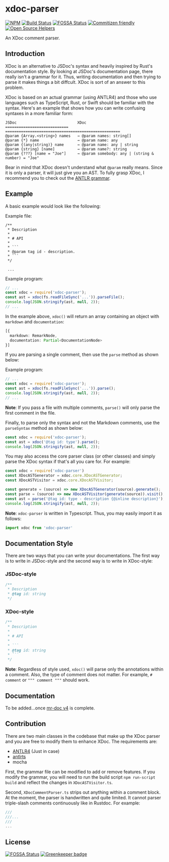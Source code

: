 # xdoc-parser

[![NPM](https://img.shields.io/npm/v/xdoc-parser.svg)](https://npmjs.com/package/xdoc-parser)
[![Build Status](https://travis-ci.org/iwatakeshi/xdoc-parser.svg?branch=master)](https://travis-ci.org/iwatakeshi/xdoc-parser)
[![FOSSA Status](https://app.fossa.io/api/projects/git%2Bgithub.com%2Fiwatakeshi%2Fxdoc-parser.svg?type=shield)](https://app.fossa.io/projects/git%2Bgithub.com%2Fiwatakeshi%2Fxdoc-parser?ref=badge_shield)
[![Commitizen friendly](https://img.shields.io/badge/commitizen-friendly-brightgreen.svg)](http://commitizen.github.io/cz-cli/)
[![Open Source Helpers](https://www.codetriage.com/iwatakeshi/xdoc-parser/badges/users.svg)](https://www.codetriage.com/iwatakeshi/xdoc-parser)

An XDoc comment parser.

## Introduction

XDoc is an alternative to JSDoc's syntax and heavily inspired by Rust's documentation style. By looking at JSDoc's documentation page, there really isn't a grammar for it. Thus, writing documentation and then trying to parse it makes things a bit diffcult. XDoc is sort of an answer to this problem. 

XDoc is based on  an actual grammar (using ANTLR4) and those who use languages such as TypeScript, Rust, or Swift should be familiar with the syntax. Here's an example that shows how you can write confusing syntaxes in a more familiar form:

```
JSDoc                           XDoc
============================    ===================================================
@param {Array.<string>} names   → @param names: string[]
@param {*} name                 → @param name: any
@param {(any|string)} name      → @param name: any | string
@param {string} [name]          → @param name?: string
@param {???} [name = "Joe"]     → @param somebody: any | (string & number) = "Joe"
```

Bear in mind that XDoc doesn't understand what `@param` really means. Since it is only a parser, it will just give you an AST. To fully grasp XDoc, I recommend you to check out the [ANTLR grammar](./grammar/XDocSyntaxParser.g4).

## Example

A basic example would look like the following:

Example file:
```
/**
 * Description
 *
 * # API
 * 
 * ```
 * @param tag id - description.
 * ```
 */

 ...
```

Example program:
```js
// ...
const xdoc = require('xdoc-parser');
const ast = xdoc(fs.readFileSync('...')).parseFile();
console.log(JSON.stringify(ast, null, 2));
// ...
```

In the example above, `xdoc()` will return an array containing an object with `markdown` and `documentation`:
```ts
[{
  markdown: RemarkNode,
  documentation: Partial<DocumentationNode>
}]
```

If you are parsing a single comment, then use the `parse` method as shown below:

Example program:
```js
// ...
const xdoc = require('xdoc-parser');
const ast = xdoc(fs.readFileSync('...')).parse();
console.log(JSON.stringify(ast, null, 2));
// ...
```

**Note**: If you pass a file with multiple comments, `parse()` will only parse the first comment in the file.

Finally, to parse only the syntax and not the Markdown comments, use the `parseSyntax` method as shown below:

```js
const xdoc = require('xdoc-parser');
const ast = xdoc('@tag id: type').parse();
console.log(JSON.stringify(ast, null, 2));
```

You may also access the core parser class (or other classes) and simply parse the XDoc syntax if that's all you care for. For example:

```js
const xdoc = require('xdoc-parser')
const XDocASTGenerator = xdoc.core.XDocASTGenerator;
const XDocASTVisitor = xdoc.core.XDocASTVisitor;

const generate = (source) => new XDocASTGenerator(source).generate();
const parse = (source) => new XDocASTVisitor(generate(source)).visit();
const ast = parse('@tag id: type - description {@inline description}');
console.log(JSON.stringify(ast, null, 2));
```

**Note**: `xdoc-parser` is written in Typescript. Thus, you may easily import it as follows:

```ts
import xdoc from 'xdoc-parser'
```

## Documentation Style

There are two ways that you can write your documentations. The first way is to write in JSDoc-style
and the second way is to write in XDoc-style:

### JSDoc-style
```js
/**
 * Description
 * @tag id: string
 */
```

### XDoc-style

```js
/**
 * Description
 * 
 * # API
 * 
 * ```
 * @tag id: string
 * ```
 */
```

**Note**: Regardless of style used, `xdoc()` will parse only the annotations within a comment. Also, the type of comment does not matter. For example, `# comment` or `""" comment """` should work.


## Documentation

To be added...once [mr-doc v4](https://github.com/mr-doc/mr-doc) is complete.

## Contribution

There are two main classes in the codebase that make up the XDoc parser and you are free to modify them to enhance XDoc. The requirements are:

* [ANTLR4](https://github.com/antlr/antlr4) (Just in case)
* [antlrts](https://github.com/tunnelvisionlabs/antlr4ts)
* mocha

First, the grammar file can be modified to add or remove features. If you modify the grammar, you will need to run the build script `npm run-script build` and reflect the changes
in `XDocASTVisitor.ts`.

Second, `XDocCommentParser.ts` strips out anything within a comment block. At the moment, the parser is handwritten and quite limited. It cannot parser triple-slash comments continuously like in Rustdoc. For example:

```rust
///
///...
///
...
```

## License
[![FOSSA Status](https://app.fossa.io/api/projects/git%2Bgithub.com%2Fiwatakeshi%2Fxdoc-parser.svg?type=large)](https://app.fossa.io/projects/git%2Bgithub.com%2Fiwatakeshi%2Fxdoc-parser?ref=badge_large) [![Greenkeeper badge](https://badges.greenkeeper.io/iwatakeshi/xdoc-parser.svg)](https://greenkeeper.io/)